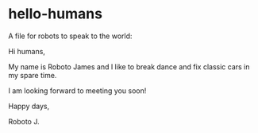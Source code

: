 # hello-humans
A file for robots to speak to the world:

Hi humans,

My name is Roboto James and I like to break dance and fix classic cars in my spare time. 

I am looking forward to meeting you soon!

Happy days,

Roboto J.
